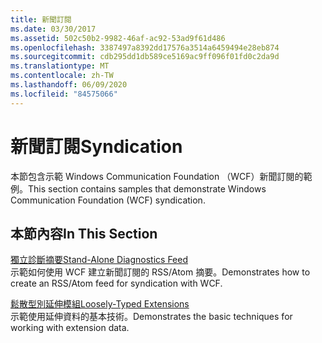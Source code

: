 ```yaml
---
title: 新聞訂閱
ms.date: 03/30/2017
ms.assetid: 502c50b2-9982-46af-ac92-53ad9f61d486
ms.openlocfilehash: 3387497a8392dd17576a3514a6459494e28eb874
ms.sourcegitcommit: cdb295dd1db589ce5169ac9ff096f01fd0c2da9d
ms.translationtype: MT
ms.contentlocale: zh-TW
ms.lasthandoff: 06/09/2020
ms.locfileid: "84575066"
---
```

# <a name="syndication"></a><span data-ttu-id="f0ee4-102">新聞訂閱</span><span class="sxs-lookup"><span data-stu-id="f0ee4-102">Syndication</span></span>
<span data-ttu-id="f0ee4-103">本節包含示範 Windows Communication Foundation （WCF）新聞訂閱的範例。</span><span class="sxs-lookup"><span data-stu-id="f0ee4-103">This section contains samples that demonstrate Windows Communication Foundation (WCF) syndication.</span></span>  
  
## <a name="in-this-section"></a><span data-ttu-id="f0ee4-104">本節內容</span><span class="sxs-lookup"><span data-stu-id="f0ee4-104">In This Section</span></span>  
 [<span data-ttu-id="f0ee4-105">獨立診斷摘要</span><span class="sxs-lookup"><span data-stu-id="f0ee4-105">Stand-Alone Diagnostics Feed</span></span>](stand-alone-diagnostics-feed-sample.md)  
 <span data-ttu-id="f0ee4-106">示範如何使用 WCF 建立新聞訂閱的 RSS/Atom 摘要。</span><span class="sxs-lookup"><span data-stu-id="f0ee4-106">Demonstrates how to create an RSS/Atom feed for syndication with WCF.</span></span>  
  
 [<span data-ttu-id="f0ee4-107">鬆散型別延伸模組</span><span class="sxs-lookup"><span data-stu-id="f0ee4-107">Loosely-Typed Extensions</span></span>](loosely-typed-extensions-sample.md)  
 <span data-ttu-id="f0ee4-108">示範使用延伸資料的基本技術。</span><span class="sxs-lookup"><span data-stu-id="f0ee4-108">Demonstrates the basic techniques for working with extension data.</span></span>
